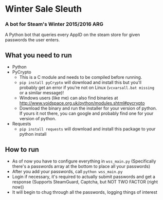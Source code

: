 # Winter Sale Sleuth
### A bot for Steam's Winter 2015/2016 ARG 

A Python bot that queries every AppID on the steam store for given passwords the user enters.

## What you need to run
* Python
* PyCrypto
	* This is a C module and needs to be compiled before running.
	* `pip install pyCrypto` will download and install this but you'll probably get an error if you're not on Linux (`vcvarsall.bat missing` or a similar message)!
	* Windows users (like me) can also find binaries at http://www.voidspace.org.uk/python/modules.shtml#pycrypto
	* Download the binary and run the installer for your version of python. If yours it not there, you can google and probably find one for your version of python.
* Requests
	* `pip install requests` will download and install this package to your python install
	
## How to run
* As of now you have to configure everything in `wss_main.py` (Specifically there's a passwords array at the bottom to place all your passwords)
* After you add your passwords, call `python wss_main.py`
* Login if necessary, it's required to actually submit passwords and get a response (Supports SteamGuard, Captcha, but NOT TWO FACTOR (right now))
* It will begin to chug through all the passwords, logging things of interest